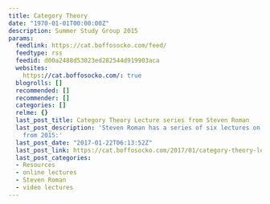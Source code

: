 ```yaml
---
title: Category Theory
date: "1970-01-01T00:00:00Z"
description: Summer Study Group 2015
params:
  feedlink: https://cat.boffosocko.com/feed/
  feedtype: rss
  feedid: d00a2488d53023ed282544d919903aca
  websites:
    https://cat.boffosocko.com/: true
  blogrolls: []
  recommended: []
  recommender: []
  categories: []
  relme: {}
  last_post_title: Category Theory Lecture series from Steven Roman
  last_post_description: 'Steven Roman has a series of six lectures on category theory
    from 2015:'
  last_post_date: "2017-01-22T06:13:52Z"
  last_post_link: https://cat.boffosocko.com/2017/01/category-theory-lecture-series-from-steven-roman/
  last_post_categories:
  - Resources
  - online lectures
  - Steven Roman
  - video lectures
---
```

